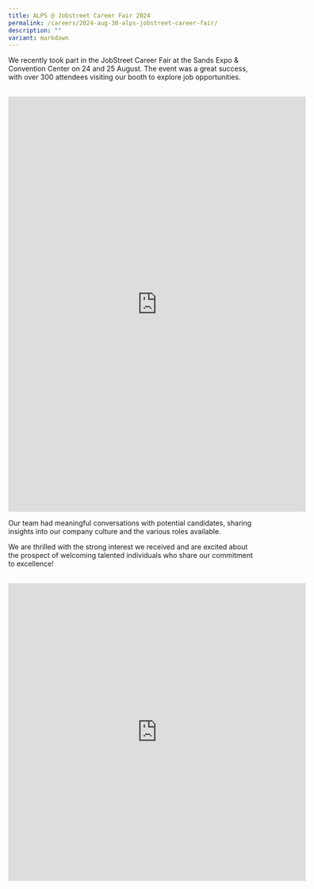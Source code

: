 ```yaml
---
title: ALPS @ Jobstreet Career Fair 2024
permalink: /careers/2024-aug-30-alps-jobstreet-career-fair/
description: ""
variant: markdown
---
```

We recently took part in the JobStreet Career Fair at the Sands Expo &amp; Convention Center on 24 and 25 August. The event was a great success, with over 300 attendees visiting our booth to explore job opportunities.

<br>
<iframe allowfullscreen="true" height="837" width="600" frameborder="0" src="https://docs.google.com/presentation/d/1NsnOKoTlIxPJyqpwyioF2pL6cPyYauwR576cfZRbqRY/embed?start=true&amp;loop=true&amp;delayms=3000"></iframe>

<br>

Our team had meaningful conversations with potential candidates, sharing insights into our company culture and the various roles available.

We are thrilled with the strong interest we received and are excited about the prospect of welcoming talented individuals who share our commitment to excellence!

<br>

<iframe allow="autoplay; clipboard-write; encrypted-media; picture-in-picture; web-share" allowfullscreen="true" frameborder="0" scrolling="no" style="border:none;overflow:hidden" height="600" width="600" src="https://www.facebook.com/plugins/video.php?height=314&amp;href=https%3A%2F%2Fwww.facebook.com%2Falpshealthcaresupplychain%2Fvideos%2F1049026070555781%2F&amp;show_text=true&amp;width=560&amp;t=0"></iframe>